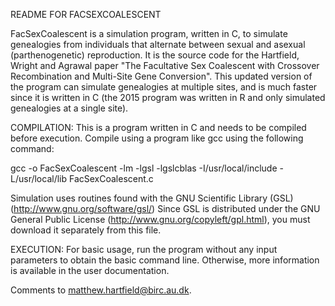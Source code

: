README FOR FACSEXCOALESCENT

FacSexCoalescent is a simulation program, written in C, to simulate genealogies from individuals that alternate between sexual and asexual (parthenogenetic) reproduction. It is the source code for the Hartfield, Wright and Agrawal paper "The Facultative Sex Coalescent with Crossover Recombination and Multi-Site Gene Conversion". This updated version of the program can simulate genealogies at multiple sites, and is much faster since it is written in C (the 2015 program was written in R and only simulated genealogies at a single site).

COMPILATION:
This is a program written in C and needs to be compiled before execution. Compile using a program like gcc using the following command:

gcc -o FacSexCoalescent -lm -lgsl -lgslcblas -I/usr/local/include -L/usr/local/lib FacSexCoalescent.c

Simulation uses routines found with the GNU Scientific Library (GSL) (http://www.gnu.org/software/gsl/) Since GSL is distributed under the GNU General Public License (http://www.gnu.org/copyleft/gpl.html), you must download it separately from this file.

EXECUTION:
For basic usage, run the program without any input parameters to obtain the basic command line.
Otherwise, more information is available in the user documentation.

Comments to matthew.hartfield@birc.au.dk.
